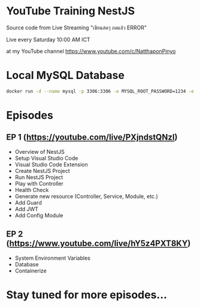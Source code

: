 # YouTube Training NestJS

Source code from Live Streaming "เขียนสดๆ กดแล้ว ERROR" 

Live every Saturday 10:00 AM ICT 

at my YouTube channel https://www.youtube.com/c/NatthaponPinyo

# Local MySQL Database

```bash
docker run -d --name mysql -p 3306:3306 -e MYSQL_ROOT_PASSWORD=1234 -e MYSQL_DATABASE=ma_long_nest mysql:8.0.39
```

# Episodes

## EP 1 (https://youtube.com/live/PXjndstQNzI)
- Overview of NestJS
- Setup Visual Studio Code
- Visual Studio Code Extension
- Create NestJS Project
- Run NestJS Project
- Play with Controller
- Health Check
- Generate new resource (Controller, Service, Module, etc.)
- Add Guard
- Add JWT
- Add Config Module

## EP 2 (https://www.youtube.com/live/hY5z4PXT8KY)
- System Environment Variables
- Database
- Containerize

# Stay tuned for more episodes...